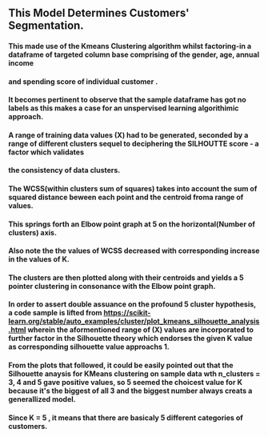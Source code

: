 ## This Model Determines Customers' Segmentation.


#### This made use of the Kmeans Clustering algorithm whilst factoring-in a dataframe of targeted column base comprising of the gender, age, annual income 
#### and spending score of individual customer .


#### It becomes pertinent to observe that the sample dataframe has got no labels as this makes a case for an unspervised learning algorithimic approach.


#### A range of training data values (X) had to be generated, seconded by a range of different clusters sequel to deciphering the SILHOUTTE score - a factor which validates
#### the consistency of data clusters.



#### The WCSS(within clusters sum of squares) takes into account the sum of squared distance beween each point and the centroid froma range of values.
#### This springs forth an Elbow point graph at 5 on the horizontal(Number of clusters) axis.
#### Also note the the values of WCSS decreased with corresponding increase in the values of K.
#### The clusters are then plotted along with their centroids and yields a 5 pointer clustering in consonance with the Elbow point graph.



#### In order to assert  double assuance on the profound 5 cluster hypothesis, a code sample is lifted from https://scikit-learn.org/stable/auto_examples/cluster/plot_kmeans_silhouette_analysis.html wherein the aformentioned range of (X) values are incorporated to further factor in the Silhouette theory which endorses the given K value as corresponding silhouette value approachs 1.



#### From the plots that followed, it could be easily pointed out that the Silhouette anaysis for KMeans clustering on sample data wth n_clusters = 3, 4 and 5 gave positive values,  so 5 seemed the choicest value for K because it's the biggest of all 3 and the biggest number always creats a generallized model.



#### Since K = 5 , it means that there are basicaly 5 different categories of customers.
